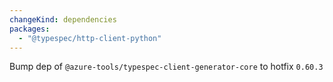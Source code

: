 ```yaml
---
changeKind: dependencies
packages:
  - "@typespec/http-client-python"
---
```


Bump dep of `@azure-tools/typespec-client-generator-core` to hotfix `0.60.3`